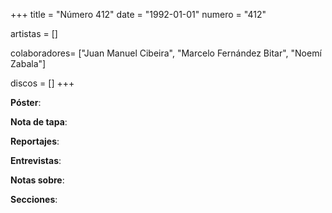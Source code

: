 +++
title = "Número 412"
date = "1992-01-01"
numero = "412"

artistas = []

colaboradores= ["Juan Manuel Cibeira", "Marcelo Fernández Bitar", "Noemí Zabala"]

discos = []
+++

**Póster**: 

**Nota de tapa**: 

**Reportajes**: 

**Entrevistas**: 

**Notas sobre**:

**Secciones**:
